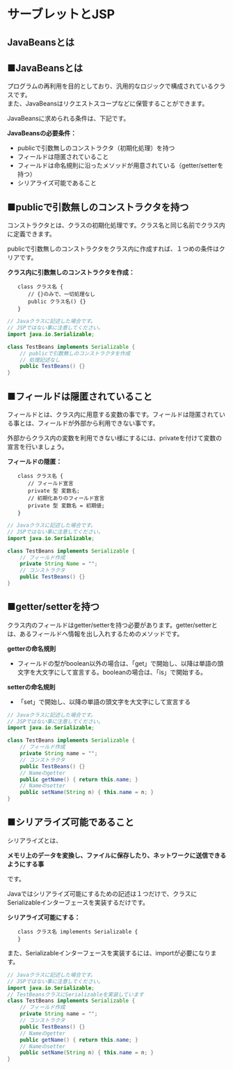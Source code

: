 # サーブレットとJSP
## JavaBeansとは

## ■JavaBeansとは

プログラムの再利用を目的としており、汎用的なロジックで構成されているクラスです。  
また、JavaBeansはリクエストスコープなどに保管することができます。

JavaBeansに求められる条件は、下記です。

**JavaBeansの必要条件：**

* publicで引数無しのコンストラクタ（初期化処理）を持つ
* フィールドは隠匿されていること
* フィールドは命名規則に沿ったメソッドが用意されている（getter/setterを持つ）
* シリアライズ可能であること


## ■publicで引数無しのコンストラクタを持つ

コンストラクタとは、クラスの初期化処理です。クラス名と同じ名前でクラス内に定義できます。

publicで引数無しのコンストラクタをクラス内に作成すれば、１つめの条件はクリアです。

**クラス内に引数無しのコンストラクタを作成：**
```
　　class クラス名 {
　　　　// {}のみで、一切処理なし
　　　　public クラス名() {}
　　}
```

```Java
// Javaクラスに記述した場合です。
// JSPではない事に注意してください。
import java.io.Serializable;

class TestBeans implements Serializable {
    // publicで引数無しのコンストラクタを作成
    // 処理記述なし
    public TestBeans() {}
}
```

## ■フィールドは隠匿されていること

フィールドとは、クラス内に用意する変数の事です。フィールドは隠匿されている事とは、フィールドが外部から利用できない事です。

外部からクラス内の変数を利用できない様にするには、privateを付けて変数の宣言を行いましょう。

**フィールドの隠匿：**
```
　　class クラス名 {
　　　　// フィールド宣言
　　　　private 型 変数名;
　　　　// 初期化ありのフィールド宣言
　　　　private 型 変数名 = 初期値;
　　}
```

```Java
// Javaクラスに記述した場合です。
// JSPではない事に注意してください。
import java.io.Serializable;

class TestBeans implements Serializable {
    // フィールド作成
    private String Name = "";
    // コンストラクタ
    public TestBeans() {}
}
```

## ■getter/setterを持つ

クラス内のフィールドはgetter/setterを持つ必要があります。getter/setterとは、あるフィールドへ情報を出し入れするためのメソッドです。

**getterの命名規則**

* フィールドの型がboolean以外の場合は、「get」で開始し、以降は単語の頭文字を大文字にして宣言する。booleanの場合は、「is」で開始する。

**setterの命名規則**

* 「set」で開始し、以降の単語の頭文字を大文字にして宣言する


```java
// Javaクラスに記述した場合です。
// JSPではない事に注意してください。
import java.io.Serializable;

class TestBeans implements Serializable {
    // フィールド作成
    private String name = "";
    // コンストラクタ
    public TestBeans() {}
    // Nameのgetter
    public getName() { return this.name; }
    // Nameのsetter
    public setName(String n) { this.name = n; }
}
```

## ■シリアライズ可能であること

シリアライズとは、

**メモリ上のデータを変換し、ファイルに保存したり、ネットワークに送信できるようにする事**

です。

Javaではシリアライズ可能にするための記述は１つだけで、クラスにSerializableインターフェースを実装するだけです。

**シリアライズ可能にする：**
```
　　class クラス名 implements Serializable {
　　}
```

また、Serializableインターフェースを実装するには、importが必要になります。

```Java
// Javaクラスに記述した場合です。
// JSPではない事に注意してください。
import java.io.Serializable;
// TestBeansクラスにSerializableを実装しています
class TestBeans implements Serializable {
    // フィールド作成
    private String name = "";
    // コンストラクタ
    public TestBeans() {}
    // Nameのgetter
    public getName() { return this.name; }
    // Nameのsetter
    public setName(String n) { this.name = n; }
}
```
